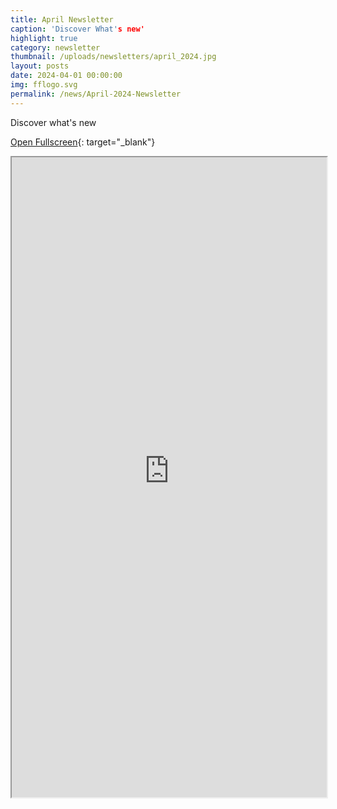 ```yaml
---
title: April Newsletter
caption: 'Discover What's new'
highlight: true
category: newsletter
thumbnail: /uploads/newsletters/april_2024.jpg
layout: posts
date: 2024-04-01 00:00:00
img: fflogo.svg
permalink: /news/April-2024-Newsletter
---
```


Discover what's new

[Open Fullscreen](https://us19.campaign-archive.com/?u=703cd11616d78536ae5d303eb&id=02e233e65e){: target="_blank"}

<iframe src="https://us19.campaign-archive.com/?u=703cd11616d78536ae5d303eb&id=02e233e65e" style="max-width: 1024px; width: 100%; margin: 0 auto; height: 1024px"></iframe>
